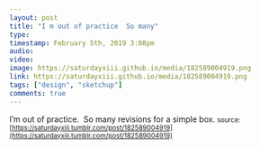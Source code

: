 ```yaml
---
layout: post
title: "I m out of practice  So many"
type: 
timestamp: February 5th, 2019 3:08pm
audio: 
video: 
image: https://saturdayxiii.github.io/media/182589004919.png
link: https://saturdayxiii.github.io/media/182589004919.png
tags: ["design", "sketchup"]
comments: true
---
```

I’m out of practice.  So many revisions for a simple box.
<small>source: [https://saturdayxiii.tumblr.com/post/182589004919](https://saturdayxiii.tumblr.com/post/182589004919)</small>